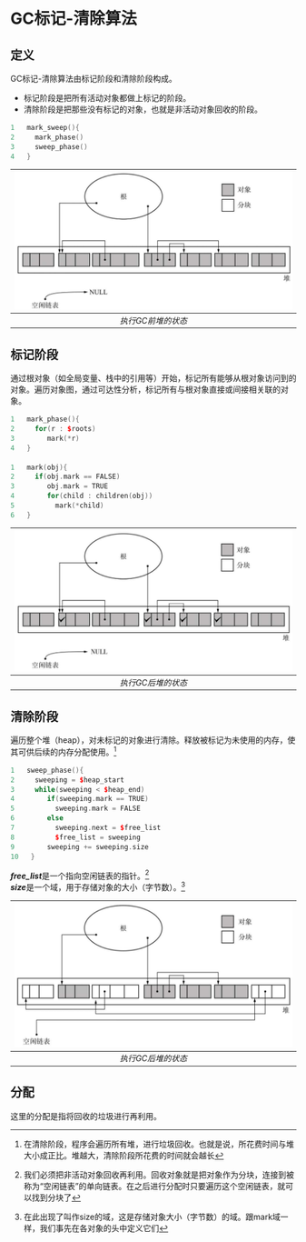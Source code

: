 # GC标记-清除算法

## 定义 
GC标记-清除算法由标记阶段和清除阶段构成。
* 标记阶段是把所有活动对象都做上标记的阶段。
* 清除阶段是把那些没有标记的对象，也就是非活动对象回收的阶段。
```C++
1   mark_sweep(){
2     mark_phase()
3     sweep_phase()
4   }
```

|![执行GC前堆的状态](../../assets/执行GC前堆的状态.png) | 
|:--:| 
| *执行GC前堆的状态* |

## 标记阶段
通过根对象（如全局变量、栈中的引用等）开始，标记所有能够从根对象访问到的对象。遍历对象图，通过可达性分析，标记所有与根对象直接或间接相关联的对象。
```C++
1   mark_phase(){
2     for(r : $roots)
3        mark(*r)
4   }

1   mark(obj){
2     if(obj.mark == FALSE)
3        obj.mark = TRUE
4        for(child : children(obj))
5          mark(*child)
6   }
```
|![标记阶段结束后的堆状态](../../assets/标记阶段结束后的堆状态.png) |
|:--:|
| *执行GC后堆的状态* |

## 清除阶段
遍历整个堆（heap），对未标记的对象进行清除。释放被标记为未使用的内存，使其可供后续的内存分配使用。[^3]

```C++
1   sweep_phase(){
2     sweeping = $heap_start
3     while(sweeping < $heap_end)
4        if(sweeping.mark == TRUE)
5          sweeping.mark = FALSE
6        else
7          sweeping.next = $free_list
8          $free_list = sweeping
9        sweeping += sweeping.size
10   }
```
***free_list***是一个指向空闲链表的指针。[^1]  
***size***是一个域，用于存储对象的大小（字节数）。[^2]  

|![清除阶段结束后的堆状态](../../assets/清除阶段结束后的堆状态.png) |
|:--:|
| *执行GC后堆的状态* |

## 分配
这里的分配是指将回收的垃圾进行再利用。   


[^1]: 我们必须把非活动对象回收再利用。回收对象就是把对象作为分块，连接到被称为“空闲链表”的单向链表。在之后进行分配时只要遍历这个空闲链表，就可以找到分块了   
[^2]: 在此出现了叫作size的域，这是存储对象大小（字节数）的域。跟mark域一样，我们事先在各对象的头中定义它们     
[^3]:在清除阶段，程序会遍历所有堆，进行垃圾回收。也就是说，所花费时间与堆大小成正比。堆越大，清除阶段所花费的时间就会越长